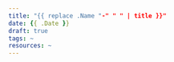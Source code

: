 ```yaml
---
title: "{{ replace .Name "-" " " | title }}"
date: {{ .Date }}
draft: true
tags: ~
resources: ~
---
```


